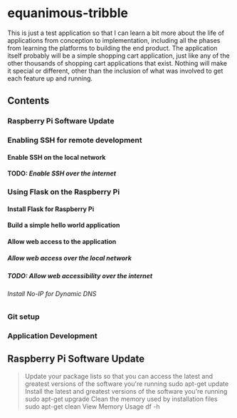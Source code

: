 # equanimous-tribble

This is just a test application so that I can learn a bit more about the life of applications from conception to implementation, including all the phases from learning the platforms to building the end product. The application itself probably will be a simple shopping cart application, just like any of the other thousands of shopping cart applications that exist. Nothing will make it special or different, other than the inclusion of what was involved to get each feature up and running.

## Contents
### Raspberry Pi Software Update

### Enabling SSH for remote development
#### Enable SSH on the local network
#### **TODO:** *Enable SSH over the internet*

### Using Flask on the Raspberry Pi
#### Install Flask for Raspberry Pi
#### Build a simple hello world application
#### Allow web access to the application
##### Allow web access over the local network
##### **TODO:** *Allow web accessibility over the internet*
###### Install No-IP for Dynamic DNS

### Git setup
### Application Development


## Raspberry Pi Software Update
> Update your package lists so that you can access the latest and greatest versions of the software you're running
    sudo apt-get update
> Install the latest and greatest versions of the software you're running
    sudo apt-get upgrade
> Clean the memory used by installation files
    sudo apt-get clean
> View Memory Usage
    df -h


